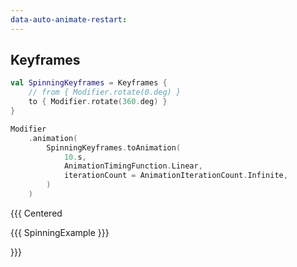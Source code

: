 ```yaml
---
data-auto-animate-restart:
---
```


## Keyframes

```kotlin [code]
val SpinningKeyframes = Keyframes {
    // from { Modifier.rotate(0.deg) }
    to { Modifier.rotate(360.deg) }
}

Modifier
    .animation(
        SpinningKeyframes.toAnimation(
            10.s,
            AnimationTimingFunction.Linear,
            iterationCount = AnimationIterationCount.Infinite,
        )
    )
```

{{{ Centered

{{{ SpinningExample }}}

}}}
